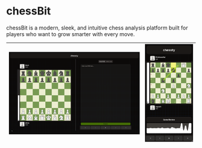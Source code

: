 # chessBit

chessBit is a modern, sleek, and intuitive chess analysis platform built for players who want to grow smarter with every move.

| ![Desktop view](./screenshots/main.png) | ![Phone view](./screenshots/phone.png) |
|:--------------------------------------:|:-------------------------------------:|
